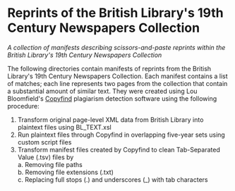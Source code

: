 # Reprints of the British Library's 19th Century Newspapers Collection
*A collection of manifests describing scissors-and-paste reprints within the British Library's 19th Century Newspapers Collection*

The following directories contain manifests of reprints from the British Library's 19th Century Newspapers Collection. Each manifest contains a list of matches; each line represents two pages from the collection that contain a substantial amount of similar text. They were created using Lou Bloomfield's [Copyfind](http://plagiarism.bloomfieldmedia.com/wordpress/software/copyfind/) plagiarism detection software using the following procedure:

1. Transform original page-level XML data from British Library into plaintext files using BL_TEXT.xsl
2. Run plaintext files through Copyfind in overlapping five-year sets using custom script files
3. Transform manifest files created by Copyfind to clean Tab-Separated Value (.tsv) files by   
  a. Removing file paths   
  b. Removing file extensions (.txt)   
  c. Replacing full stops (.) and underscores (_) with tab characters  
